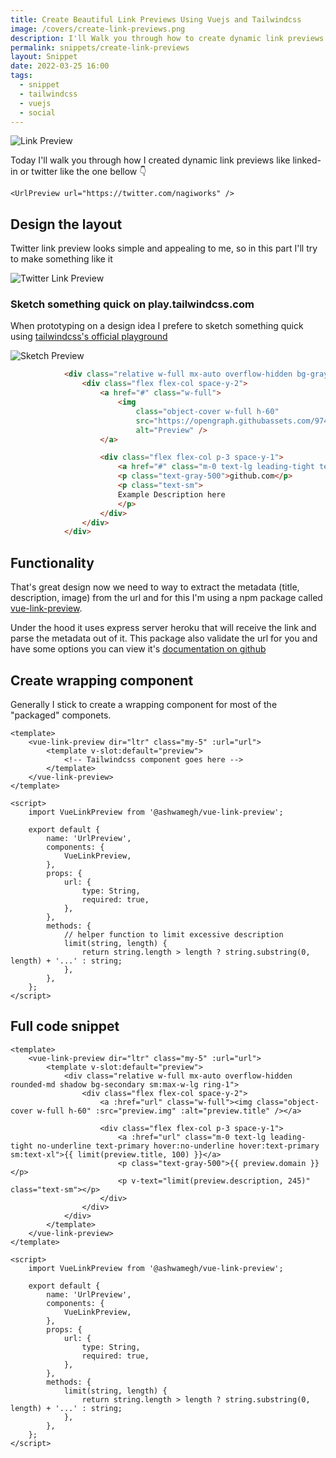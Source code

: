 ```yaml
---
title: Create Beautiful Link Previews Using Vuejs and Tailwindcss
image: /covers/create-link-previews.png
description: I'll Walk you through how to create dynamic link previews using vuejs and tailwind css
permalink: snippets/create-link-previews
layout: Snippet
date: 2022-03-25 16:00
tags:
  - snippet
  - tailwindcss
  - vuejs
  - social
---
```


![Link Preview](/covers/create-link-previews.png)

Today I'll walk you through how I created dynamic link previews like linked-in or twitter like the one bellow 👇

```vue
<UrlPreview url="https://twitter.com/nagiworks" />
```

<UrlPreview url="https://twitter.com/nagiworks" />

## Design the layout

Twitter link preview looks simple and appealing to me, so in this part I'll try to make something like it

![Twitter Link Preview](/uploads/twitter-link-preview.png)

### Sketch something quick on play.tailwindcss.com

When prototyping on a design idea I prefere to sketch something quick using [tailwindcss's official playground](https://play.tailwindcss.com/15bqq5U7Jo)

![Sketch Preview](/uploads/tailwindcss-play.png)

```html
			<div class="relative w-full mx-auto overflow-hidden bg-gray-200 rounded-md shadow sm:max-w-lg ring-1">
				<div class="flex flex-col space-y-2">
					<a href="#" class="w-full">
                        <img
                            class="object-cover w-full h-60"
                            src="https://opengraph.githubassets.com/97458523a208a357ce6682e4e0d609c409b7250d348cff3d774716d54fa4edfe/LeonardoCardoso/Facebook-Link-Preview"
                            alt="Preview" />
                    </a>

					<div class="flex flex-col p-3 space-y-1">
						<a href="#" class="m-0 text-lg leading-tight text-gray-900 no-underline hover:no-underline hover:text-gray-900 sm:text-xl">LeonardoCardoso/Facebook-Link-Preview</a>
						<p class="text-gray-500">github.com</p>
						<p class="text-sm">
                        Example Description here
                        </p>
					</div>
				</div>
			</div>
```

## Functionality

That's great design now we need to way to extract the metadata (title, description, image) from the url and for this I'm using a npm package called [vue-link-preview](https://www.npmjs.com/package/@ashwamegh/vue-link-preview).

Under the hood it uses express server heroku that will receive the link and parse the metadata out of it.
This package also validate the url for you and have some options you can view it's [documentation on github](https://github.com/ashwamegh/vue-link-preview)

## Create wrapping component

Generally I stick to create a wrapping component for most of the "packaged" componets.

``` vue
<template>
	<vue-link-preview dir="ltr" class="my-5" :url="url">
		<template v-slot:default="preview">
			<!-- Tailwindcss component goes here -->
		</template>
	</vue-link-preview>
</template>

<script>
	import VueLinkPreview from '@ashwamegh/vue-link-preview';

	export default {
		name: 'UrlPreview',
		components: {
			VueLinkPreview,
		},
		props: {
			url: {
				type: String,
				required: true,
			},
		},
		methods: {
            // helper function to limit excessive description
			limit(string, length) {
				return string.length > length ? string.substring(0, length) + '...' : string;
			},
		},
	};
</script>
```

## Full code snippet

```vue
<template>
	<vue-link-preview dir="ltr" class="my-5" :url="url">
		<template v-slot:default="preview">
			<div class="relative w-full mx-auto overflow-hidden rounded-md shadow bg-secondary sm:max-w-lg ring-1">
				<div class="flex flex-col space-y-2">
					<a :href="url" class="w-full"><img class="object-cover w-full h-60" :src="preview.img" :alt="preview.title" /></a>

					<div class="flex flex-col p-3 space-y-1">
						<a :href="url" class="m-0 text-lg leading-tight no-underline text-primary hover:no-underline hover:text-primary sm:text-xl">{{ limit(preview.title, 100) }}</a>
						<p class="text-gray-500">{{ preview.domain }}</p>
						<p v-text="limit(preview.description, 245)" class="text-sm"></p>
					</div>
				</div>
			</div>
		</template>
	</vue-link-preview>
</template>

<script>
	import VueLinkPreview from '@ashwamegh/vue-link-preview';

	export default {
		name: 'UrlPreview',
		components: {
			VueLinkPreview,
		},
		props: {
			url: {
				type: String,
				required: true,
			},
		},
		methods: {
			limit(string, length) {
				return string.length > length ? string.substring(0, length) + '...' : string;
			},
		},
	};
</script>

```
